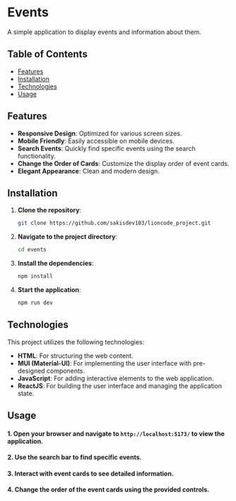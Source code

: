 
# Events

A simple application to display events and information about them.


## Table of Contents

- [Features](#features)
- [Installation](#installation)
- [Technologies](#technologies)
- [Usage](#usage)



## Features

- **Responsive Design**: Optimized for various screen sizes.
- **Mobile Friendly**: Easily accessible on mobile devices.
- **Search Events**: Quickly find specific events using the search functionality.
- **Change the Order of Cards**: Customize the display order of event cards.
- **Elegant Appearance**: Clean and modern design.



## Installation

1. **Clone the repository**:
    ```bash
    git clone https://github.com/sakisdev103/lioncode_project.git
    ```
2. **Navigate to the project directory**:
    ```bash
    cd events
    ```
3. **Install the dependencies**:
    ```bash
    npm install
    ```
4. **Start the application**:
    ```bash
    npm run dev
    ```

    
## Technologies

This project utilizes the following technologies:

- **HTML**: For structuring the web content.
- **MUI (Material-UI)**: For implementing the user interface with pre-designed components.
- **JavaScript**: For adding interactive elements to the web application.
- **ReactJS**: For building the user interface and managing the application state.
## Usage

#### 1. Open your browser and navigate to `http://localhost:5173/` to view the application.
#### 2. Use the search bar to find specific events.
#### 3. Interact with event cards to see detailed information.
#### 4. Change the order of the event cards using the provided controls.


